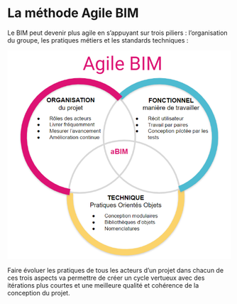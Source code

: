 # La méthode Agile BIM

Le BIM peut devenir plus agile en s’appuyant sur trois piliers : l’organisation du groupe, les pratiques métiers et les standards techniques :

![La m&#xE9;thode Agile BIM](../../.gitbook/assets/agilebim-schema-20190605-01.png)

Faire évoluer les pratiques de tous les acteurs d’un projet dans chacun de ces trois aspects va permettre de créer un cycle vertueux avec des itérations plus courtes et une meilleure qualité et cohérence de la conception du projet.

